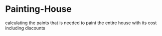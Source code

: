 # Painting-House
calculating the paints that is needed to paint the entire house with its cost including discounts

